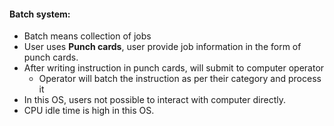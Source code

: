 #### Batch system:

* Batch means collection of jobs
* User uses **Punch cards**, user provide job information in the form of punch cards.
* After writing instruction in punch cards, will submit to computer operator
	* Operator will batch the instruction as per their category and process it
* In this OS, users not possible to interact with computer directly.
* CPU idle time is high in this OS.
